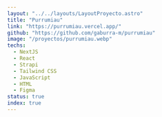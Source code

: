 ```yaml
---
layout: "../../layouts/LayoutProyecto.astro"
title: "Purrumiau"
link: "https://purrumiau.vercel.app/"
github: "https://github.com/gaburra-m/purrumiau"
image: "/proyectos/purrumiau.webp"
techs:
  - NextJS
  - React
  - Strapi
  - Tailwind CSS
  - JavaScript
  - HTML
  - Figma
status: true
index: true
---
```

